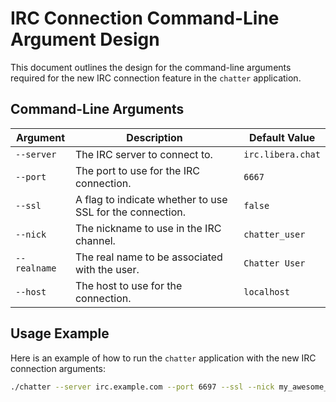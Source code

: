 # IRC Connection Command-Line Argument Design

This document outlines the design for the command-line arguments required for the new IRC connection feature in the `chatter` application.

## Command-Line Arguments

| Argument | Description | Default Value |
|---|---|---|
| `--server` | The IRC server to connect to. | `irc.libera.chat` |
| `--port` | The port to use for the IRC connection. | `6667` |
| `--ssl` | A flag to indicate whether to use SSL for the connection. | `false` |
| `--nick` | The nickname to use in the IRC channel. | `chatter_user` |
| `--realname` | The real name to be associated with the user. | `Chatter User` |
| `--host` | The host to use for the connection. | `localhost` |

## Usage Example

Here is an example of how to run the `chatter` application with the new IRC connection arguments:

```bash
./chatter --server irc.example.com --port 6697 --ssl --nick my_awesome_nick --realname "My Awesome Name" --host my_host

